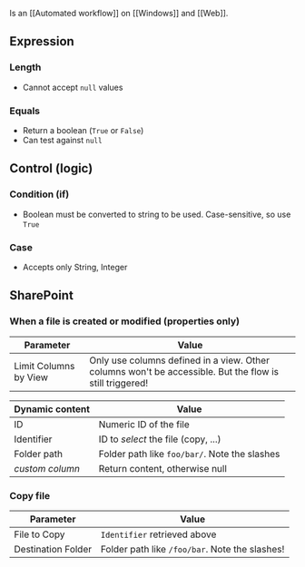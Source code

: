 Is an [[Automated workflow]] on [[Windows]] and [[Web]].
## Expression
### Length
* Cannot accept `null` values
### Equals
* Return a boolean (`True` or `False`)
* Can test against `null`
## Control (logic)
### Condition (if)
* Boolean must be converted to string to be used. Case-sensitive, so use `True`
### Case
* Accepts only String, Integer
## SharePoint
### When a file is created or modified (properties only)

Parameter | Value
-|-
Limit Columns by View | Only use columns defined in a view. Other columns won't be accessible. But the flow is still triggered!

Dynamic content | Value
-|-
ID | Numeric ID of the file
Identifier | ID to *select* the file (copy, ...)
Folder path | Folder path like `foo/bar/`. Note the slashes
*custom column* | Return content, otherwise null
### Copy file

Parameter | Value
-|-
File to Copy | `Identifier` retrieved above
Destination Folder | Folder path like `/foo/bar`. Note the slashes!
